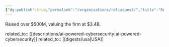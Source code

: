 ```yaml
---
{"dg-publish":true,"permalink":"/organisations/reliaquest/","title":"ReliaQuest"}
---
```



Raised over $500M, valuing the firm at $3.4B.

related_to:: [[descriptions/ai-powered-cybersecurity\|ai-powered-cybersecurity]]
related_to:: [[digests/usa\|USA]]
